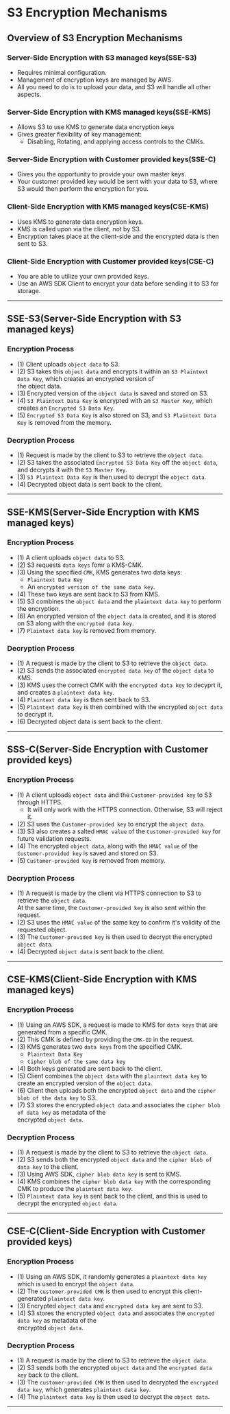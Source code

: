 # S3 Encryption Mechanisms

## Overview of S3 Encryption Mechanisms

### Server-Side Encryption with S3 managed keys(SSE-S3)

- Requires minimal configuration.
- Management of encryption keys are managed by AWS.
- All you need to do is to upload your data, and S3 will handle all other aspects.

### Server-Side Encryption with KMS managed keys(SSE-KMS)

- Allows S3 to use KMS to generate data encryption keys
- Gives greater flexibility of key management:
  - Disabling, Rotating, and applying access controls to the CMKs.

### Server-Side Encryption with Customer provided keys(SSE-C)

- Gives you the opportunity to provide your own master keys.
- Your customer provided key would be sent with your data to S3, where S3 would then perform the encryption for you.

### Client-Side Encryption with KMS managed keys(CSE-KMS)

- Uses KMS to generate data encryption keys.
- KMS is called upon via the client, not by S3.
- Encryption takes place at the client-side and the encrypted data is then sent to S3.

### Client-Side Encryption with Customer provided keys(CSE-C)

- You are able to utilize your own provided keys.
- Use an AWS SDK Client to encrypt your data before sending it to S3 for storage.

---

## SSE-S3(Server-Side Encryption with S3 managed keys)

### Encryption Process

- (1) Client uploads `object data` to S3.
- (2) S3 takes this `object data` and encrypts it within an `S3 Plaintext Data Key`, which creates an encrypted version of  
  the object data.
- (3) Encrypted version of the `object data` is saved and stored on S3.
- (4) `S3 Plaintext Data Key` is encrypted with an `S3 Master Key`, which creates an `Encrypted S3 Data Key`.
- (5) `Encrypted S3 Data Key` is also stored on S3, and `S3 Plaintext Data Key` is removed from the memory.

### Decryption Process

- (1) Request is made by the client to S3 to retrieve the `object data`.
- (2) S3 takes the associated `Encrypted S3 Data Key` off the `object data`, and decrypts it with the `S3 Master Key`.
- (3) `S3 Plaintext Data Key` is then used to decrypt the `object data`.
- (4) Decrypted object data is sent back to the client.

---

## SSE-KMS(Server-Side Encryption with KMS managed keys)

### Encryption Process

- (1) A client uploads `object data` to S3.
- (2) S3 requests `data keys` fomr a KMS-CMK.
- (3) Using the specified `CMK`, KMS generates two data keys:
  - `Plaintext Data Key`
  - An `encrypted version of the same data key`.
- (4) These two keys are sent back to S3 from KMS.
- (5) S3 combines the `object data` and the `plaintext data key` to perform the encryption.
- (6) An encrypted version of the `object data` is created, and it is stored on S3 along with the `encrypted data key`.
- (7) `Plaintext data key` is removed from memory.

### Decryption Process

- (1) A request is made by the client to S3 to retrieve the `object data`.
- (2) S3 sends the associated `encrypted data key` of the `object data` to KMS.
- (3) KMS uses the correct CMK with the `encrypted data key` to decyprt it, and creates a `plaintext data key`.
- (4) `Plaintext data key` is then sent back to S3.
- (5) `Plaintext data key` is then combined with the encrypted `object data` to decrypt it.
- (6) Decrypted object data is sent back to the client.

---

## SSS-C(Server-Side Encryption with Customer provided keys)

### Encryption Process

- (1) A client uploads `object data` and the `Customer-provided key` to S3 through HTTPS.
  - It will only work with the HTTPS connection. Otherwise, S3 will reject it.
- (2) S3 uses the `Customer-provided key` to encrypt the `object data`.
- (3) S3 also creates a salted `HMAC value` of the `Customer-provided key` for future validation requests.
- (4) The encrypted `object data`, along with the `HMAC value` of the `Customer-provided key` is saved and stored on S3.
- (5) `Customer-provided key` is removed from memory.

### Decryption Process

- (1) A request is made by the client via HTTPS connection to S3 to retrieve the `object data`.  
  At the same time, the `Customer-provided key` is also sent within the request.
- (2) S3 uses the `HMAC value` of the same key to confirm it's validity of the requested object.
- (3) The `Customer-provided key` is then used to decrypt the encrypted `object data`.
- (4) Decrypted `object data` is sent back to the client.

---

## CSE-KMS(Client-Side Encryption with KMS managed keys)

### Encryption Process

- (1) Using an AWS SDK, a request is made to KMS for `data keys` that are generated from a specific CMK.
- (2) This CMK is defined by providing the `CMK-ID` in the request.
- (3) KMS generates two `data keys` from the specified CMK.
  - `Plaintext Data Key`
  - `Cipher blob of the same data key`
- (4) Both keys generated are sent back to the client.
- (5) Client combines the `object data` with the `plaintext data key` to create an encrypted version of the `object data`.
- (6) Client then uploads both the encrypted `object data` and the `cipher blob of the data key` to S3.
- (7) S3 stores the encrypted `object data` and associates the `cipher blob of data key` as metadata of the  
  encrypted `object data`.

### Decryption Process

- (1) A request is made by the client to S3 to retrieve the `object data`.
- (2) S3 sends both the encrypted `object data` and the `cipher blob of data key` to the client.
- (3) Using AWS SDK, `cipher blob data key` is sent to KMS.
- (4) KMS combines the `cipher blob data key` with the corresponding CMK to produce the `plaintext data key`.
- (5) `Plaintext data key` is sent back to the client, and this is used to decrypt the encrypted `object data`.

---

## CSE-C(Client-Side Encryption with Customer provided keys)

### Encryption Process

- (1) Using an AWS SDK, it randomly generates a `plaintext data key` which is used to encrypt the `object data`.
- (2) The `customer-provided CMK` is then used to encrypt this client-generated `plaintext data key`.
- (3) Encrypted `object data` and `encrypted data key` are sent to S3.
- (4) S3 stores the encrypted `object data` and associates the `encrypted data key` as metadata of the  
  encrypted `object data`.

### Decryption Process

- (1) A request is made by the client to S3 to retrieve the `object data`.
- (2) S3 sends both the encrypted `object data` and the `encrypted data key` back to the client.
- (3) The `customer-provided CMK` is then used to decrypted the `encrypted data key`, which generates `plaintext data key`.
- (4) The `plaintext data key` is then used to decrypt the `object data`.

---
